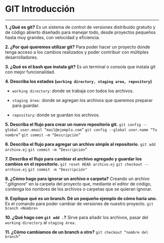 # GIT Introducción
---
**1. ¿Qué es git?**
Es un sistema de control de versiones distribuido gratuito y de código abierto diseñado para manejar todo, desde proyectos pequeños hasta muy grandes, con velocidad y eficiencia.

**2. ¿Por qué queremos utilizar git?**
Para poder hacer un proyecto donde tenga acceso a los cambios realizados y poder contribuir con múltiples desarrolladores.

**3. ¿Qué es el bash que instala git?**
Es un terminal o consola que instala git con mejor funcionalidad.

**4. Describa los estados (`working directory, staging area, repository`)**
+ `working directory`: donde se trabaja con todos los archivos.

+  `staging área:` donde se agregan los archivos que queremos preparar para guardar.

+  `repository`: donde se guardan los archivos.

**5. Describa el flujo para crear un nuevo repositorio git.**
`git config --global user.email “mail@ejemplo.com”`
`git config --global user.name “Tu nombre”`
`git commit –m “Descripción”`

**6. Describa el flujo para agregar un archivo simple al repositorio.**
`git add archivo.ej`
`git commit –m “Descripción”`

**7. Describa el flujo para cambiar el archivo agregado y guardar los cambios en el repositorio.**
`git reset HEAD archivo.ej`
`git checkout -- archivo.ej`
`git commit -m "Descripción"`

**8. ¿Cómo hago para ignorar un archivo o carpeta?**
Creando un archivo “.gitignore” en la carpeta del proyecto que, mediante el editor de código, contenga los nombres de los archivos o carpetas que se quieran ignorar.

**9. Explique qué es un branch. Dé un pequeño ejemplo de cómo haría uno.**
Es el comando para poder cambiar de versiones de nuestro proyecto.
`git branch <Nombre>`

**10. ¿Qué hago con `git add .`?**
Sirve para añadir los archivos, pasar del `working directory` al `staging área.`

**11. ¿Cómo cambiamos de un branch a otro?**
`git checkout “nombre del branch”`
